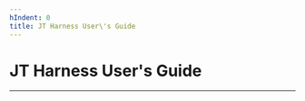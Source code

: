 ```yaml
---
hIndent: 0
title: JT Harness User\'s Guide
---
```


# JT Harness User\'s Guide

----------------------------------------------------------------------------------------------------

